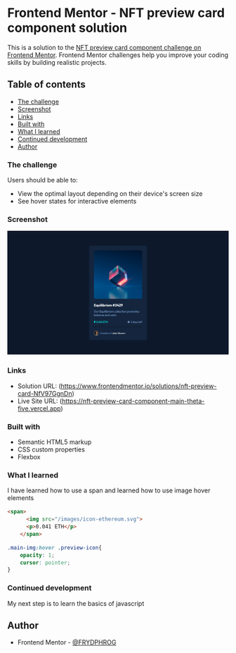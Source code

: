 # Frontend Mentor - NFT preview card component solution

This is a solution to the [NFT preview card component challenge on Frontend Mentor](https://www.frontendmentor.io/challenges/nft-preview-card-component-SbdUL_w0U). Frontend Mentor challenges help you improve your coding skills by building realistic projects. 

## Table of contents

  - [The challenge](#the-challenge)
  - [Screenshot](#screenshot)
  - [Links](#links)
  - [Built with](#built-with)
  - [What I learned](#what-i-learned)
  - [Continued development](#continued-development)
  - [Author](#author)

### The challenge

Users should be able to:

- View the optimal layout depending on their device's screen size
- See hover states for interactive elements

### Screenshot

![](./design/NFT%20Preview%20Card.png)

### Links

- Solution URL: (https://www.frontendmentor.io/solutions/nft-preview-card-NfV97GgnDn)
- Live Site URL: (https://nft-preview-card-component-main-theta-five.vercel.app)

### Built with

- Semantic HTML5 markup
- CSS custom properties
- Flexbox

### What I learned

I have learned how to use a span and learned how to use image hover elements

```html
<span>
      <img src="/images/icon-ethereum.svg">
      <p>0.041 ETH</p>
    </span>
```
```css
.main-img:hover .preview-icon{
    opacity: 1;
    cursor: pointer;
}
```

### Continued development

My next step is to learn the basics of javascript

## Author

- Frontend Mentor - [@FRYDPHROG](https://www.frontendmentor.io/profile/FRYDPHROG)
